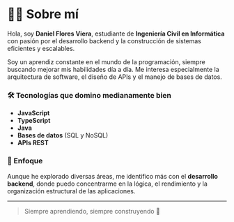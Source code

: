 
# 👨‍💻 Sobre mí

Hola, soy **Daniel Flores Viera**, estudiante de **Ingeniería Civil en Informática** con pasión por el desarrollo backend y la construcción de sistemas eficientes y escalables.

Soy un aprendiz constante en el mundo de la programación, siempre buscando mejorar mis habilidades día a día. Me interesa especialmente la arquitectura de software, el diseño de APIs y el manejo de bases de datos.

### 🛠️ Tecnologías que domino medianamente bien

- **JavaScript**
- **TypeScript**
- **Java**
- **Bases de datos** (SQL y NoSQL)
- **APIs REST**

### 🎯 Enfoque

Aunque he explorado diversas áreas, me identifico más con el **desarrollo backend**, donde puedo concentrarme en la lógica, el rendimiento y la organización estructural de las aplicaciones.

---

> Siempre aprendiendo, siempre construyendo 🚀

<!--
**danielvflores/danielvflores** is a ✨ _special_ ✨ repository because its `README.md` (this file) appears on your GitHub profile.

Here are some ideas to get you started:

- 🔭 I’m currently working on ...
- 🌱 I’m currently learning ...
- 👯 I’m looking to collaborate on ...
- 🤔 I’m looking for help with ...
- 💬 Ask me about ...
- 📫 How to reach me: ...
- 😄 Pronouns: ...
- ⚡ Fun fact: ...
-->
